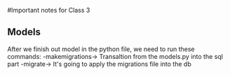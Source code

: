 #Important notes for Class 3

## Models

After we finish out model in the python file, we need to run these commands:
-makemigrations-> Transaltion from the models.py into the sql part
-migrate-> It's going to apply the migrations file into the db
